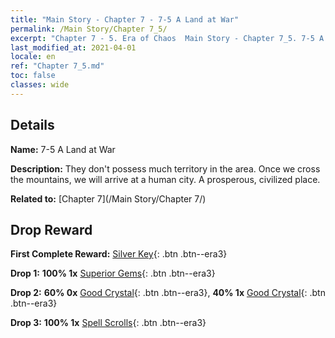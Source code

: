 ```yaml
---
title: "Main Story - Chapter 7 - 7-5 A Land at War"
permalink: /Main Story/Chapter 7_5/
excerpt: "Chapter 7 - 5. Era of Chaos  Main Story - Chapter 7_5. 7-5 A Land at War"
last_modified_at: 2021-04-01
locale: en
ref: "Chapter 7_5.md"
toc: false
classes: wide
---
```


## Details

 **Name:** 7-5 A Land at War

 **Description:** They don't possess much territory in the area. Once we cross the mountains, we will arrive at a human city. A prosperous, civilized place.

 **Related to:** [Chapter 7](/Main Story/Chapter 7/)

## Drop Reward

 **First Complete Reward:** [Silver Key](/Items/con_693/){: .btn .btn--era3}

 **Drop 1:** **100% 1x** [Superior Gems](/Items/mat_23/){: .btn .btn--era3}

 **Drop 2:** **60% 0x** [Good Crystal](/Items/mat_17/){: .btn .btn--era3}, **40% 1x** [Good Crystal](/Items/mat_17/){: .btn .btn--era3}

 **Drop 3:** **100% 1x** [Spell Scrolls](/Items/con_694/){: .btn .btn--era3}

